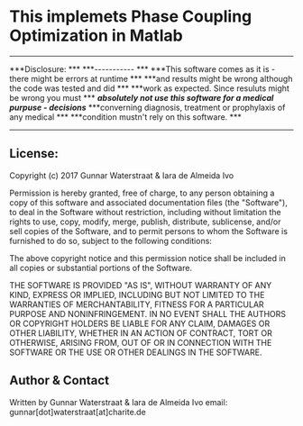 # This implemets Phase Coupling Optimization in Matlab

************************************************************************
***Disclosure:                                                       ***
***-----------                                                       ***
***This software comes as it is - there might be errors at runtime   ***
***and results might be wrong although the code was tested and did   ***
***work as expected. Since resuluts might be wrong you must          ***
***absolutely not use this software for a medical purpuse - decisions***
***converning diagnosis, treatment or prophylaxis of any medical     ***
***condition mustn't rely on this software.                          ***
************************************************************************

License:
--------
Copyright (c) 2017 Gunnar Waterstraat & Iara de Almeida Ivo

Permission is hereby granted, free of charge, to any person obtaining a
copy of this software and associated documentation files (the
"Software"), to deal in the Software without restriction, including
without limitation the rights to use, copy, modify, merge, publish,
distribute, sublicense, and/or sell copies of the Software, and to
permit persons to whom the Software is furnished to do so, subject to
the following conditions:

The above copyright notice and this permission notice shall be included
in all copies or substantial portions of the Software.

THE SOFTWARE IS PROVIDED "AS IS", WITHOUT WARRANTY OF ANY KIND, EXPRESS
OR IMPLIED, INCLUDING BUT NOT LIMITED TO THE WARRANTIES OF
MERCHANTABILITY, FITNESS FOR A PARTICULAR PURPOSE AND NONINFRINGEMENT.
IN NO EVENT SHALL THE AUTHORS OR COPYRIGHT HOLDERS BE LIABLE FOR ANY
CLAIM, DAMAGES OR OTHER LIABILITY, WHETHER IN AN ACTION OF CONTRACT,
TORT OR OTHERWISE, ARISING FROM, OUT OF OR IN CONNECTION WITH THE
SOFTWARE OR THE USE OR OTHER DEALINGS IN THE SOFTWARE.

Author & Contact
----------------
Written by Gunnar Waterstraat & Iara de Almeida Ivo
email: gunnar[dot]waterstraat[at]charite.de


